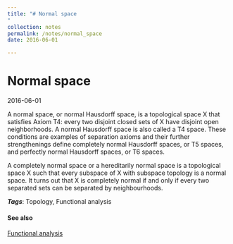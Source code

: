 ```yaml
---
title: "# Normal space
"
collection: notes
permalink: /notes/normal_space
date: 2016-06-01

---
```


# Normal space

2016-06-01

A normal space, or normal Hausdorff space, is a topological space X that satisfies Axiom T4: every two disjoint closed sets of X have disjoint open neighborhoods. A normal Hausdorff space is also called a T4 space. These conditions are examples of separation axioms and their further strengthenings define completely normal Hausdorff spaces, or T5 spaces, and perfectly normal Hausdorff spaces, or T6 spaces.

A completely normal space or a hereditarily normal space is a topological space X such that every subspace of X with subspace topology is a normal space. It turns out that X is completely normal if and only if every two separated sets can be separated by neighbourhoods.

***Tags***: Topology, Functional analysis

#### See also
[Functional analysis](/notes/functional_analysis)





